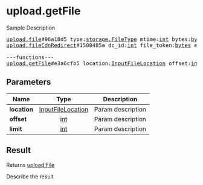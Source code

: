 # upload.getFile

Sample Description

<pre>
<a href="../constructor/upload.file">upload.file</a>#96a18d5 type:<a href="../type/storage.FileType.md">storage.FileType</a> mtime:<a href="../type/int.md">int</a> bytes:<a href="../type/bytes.md">bytes</a> = <a href="../type/upload.File.md">upload.File</a>;
<a href="../constructor/upload.fileCdnRedirect">upload.fileCdnRedirect</a>#1508485a dc_id:<a href="../type/int.md">int</a> file_token:<a href="../type/bytes.md">bytes</a> encryption_key:<a href="../type/bytes.md">bytes</a> encryption_iv:<a href="../type/bytes.md">bytes</a> = <a href="../type/upload.File.md">upload.File</a>;

---functions---
<a href="../method/upload.getFile.md">upload.getFile</a>#e3a6cfb5 location:<a href="../type/InputFileLocation.md">InputFileLocation</a> offset:<a href="../type/int.md">int</a> limit:<a href="../type/int.md">int</a> = <a href="../type/upload.File.md">upload.File</a>;
</pre>

## Parameters

| Name | Type | Description |
|------|:----:|-------------|
| **location** | <a href="../type/InputFileLocation.md">InputFileLocation</a> | Param description |
| **offset** | <a href="../type/int.md">int</a> | Param description |
| **limit** | <a href="../type/int.md">int</a> | Param description |

## Result

Returns <a href="../type/upload.File.md">upload.File</a>

Describe the result

